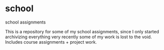 # school
school assignments


This is a repository for some of my school assignments, since I only started archivizing everything very recently some of my work is lost to the void.
Includes course assignments + project work.
